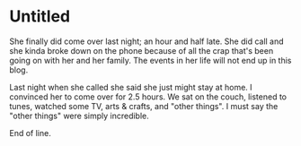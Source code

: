 # Untitled

She finally did come over last night; an hour and half late. She did call and she kinda broke down on the phone because of all the crap that's been going on with her and her family. The events in her life will not end up in this blog. 

Last night when she called she said she just might stay at home. I convinced her to come over for 2.5 hours. We sat on the couch, listened to tunes, watched some TV, arts & crafts, and "other things". I must say the "other things" were simply incredible. 

End of line.
